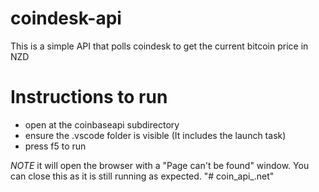 # coindesk-api
This is a simple API that polls coindesk to get the current bitcoin price in NZD

# Instructions to run
- open at the coinbaseapi subdirectory
- ensure the .vscode folder is visible (It includes the launch task)
- press f5 to run

*NOTE* it will open the browser with a "Page can't be found" window. You can close this as it is still running as expected.
"# coin_api_.net" 
